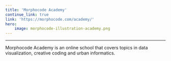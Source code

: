 ```yaml
---
title: 'Morphocode Academy'
continue_link: true
link: 'https://morphocode.com/academy/'
hero:
    image: morphocode-illustration-academy.png
---
```


***
Morphocode Academy is an online school that covers topics in data visualization, creative coding and urban informatics.